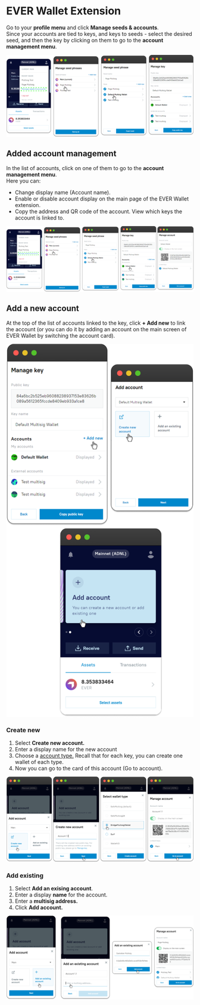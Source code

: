 # EVER Wallet Extension

Go to your **profile menu** and click **Manage seeds & accounts**. \
Since your accounts are tied to keys, and keys to seeds - select the desired seed, and then the key by clicking on them to go to the **account management menu**.

![](<../../.gitbook/assets/image (13).png>)

## Added account management

In the list of accounts, click on one of them to go to the **account management menu**. \
Here you can:&#x20;

* Change display name (Account name).
* Enable or disable account display on the main page of the EVER Wallet extension.&#x20;
* Copy the address and QR code of the account. View which keys the account is linked to.

![](<../../.gitbook/assets/image (52).png>)

## Add a new account

At the top of the list of accounts linked to the key, click **+ Add new** to link the account (or you can do it by adding an account on the main screen of EVER Wallet by switching the account card).

![](<../../.gitbook/assets/image (1) (1).png>)

### Create new

1. Select **Create new account.**&#x20;
2. Enter a display name for the new account&#x20;
3. Choose a [account type.](../../getting-started/install-and-singing-in/types-of-account.md) Recall that for each key, you can create one wallet of each type.&#x20;
4. Now you can go to the card of this account (Go to account).

![](<../../.gitbook/assets/image (2) (2).png>)

### Add existing

1. Select **Add an exising account**.
2. Enter a display **name** for the account.
3. Enter a **multisig address.**
4. Click **Add account.**

![](<../../.gitbook/assets/image (9).png>)

